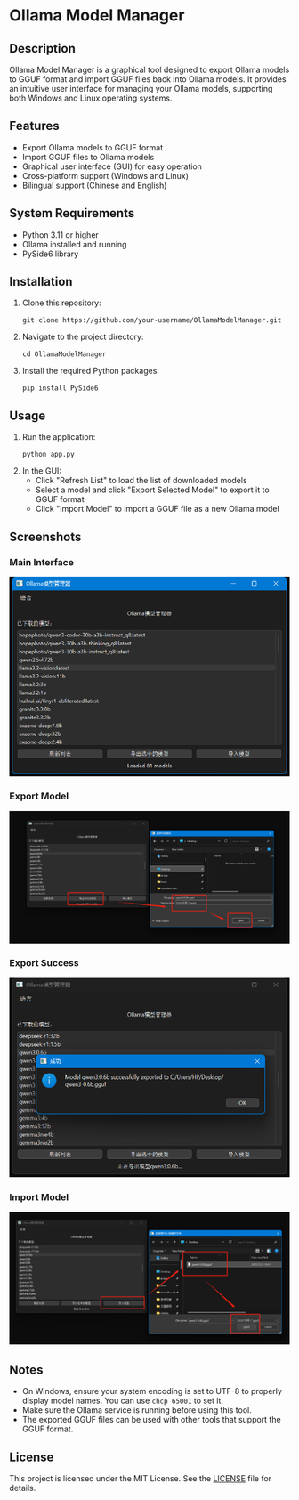 # Ollama Model Manager

## Description

Ollama Model Manager is a graphical tool designed to export Ollama models to GGUF format and import GGUF files back into Ollama models. It provides an intuitive user interface for managing your Ollama models, supporting both Windows and Linux operating systems.

## Features

- Export Ollama models to GGUF format
- Import GGUF files to Ollama models
- Graphical user interface (GUI) for easy operation
- Cross-platform support (Windows and Linux)
- Bilingual support (Chinese and English)
## System Requirements

- Python 3.11 or higher
- Ollama installed and running
- PySide6 library

## Installation

1. Clone this repository:
   ```
   git clone https://github.com/your-username/OllamaModelManager.git
   ```
2. Navigate to the project directory:
   ```
   cd OllamaModelManager
   ```
3. Install the required Python packages:
   ```
   pip install PySide6
   ```

## Usage

1. Run the application:
   ```
   python app.py
   ```
2. In the GUI:
   - Click "Refresh List" to load the list of downloaded models
   - Select a model and click "Export Selected Model" to export it to GGUF format
   - Click "Import Model" to import a GGUF file as a new Ollama model



## Screenshots

### Main Interface
![Main Interface](images/0-start.png)

### Export Model
![Export Model](images/1-export.png)

### Export Success
![Export Success](images/2-sucess.png)

### Import Model
![Import Model](images/3-import.png)


## Notes

- On Windows, ensure your system encoding is set to UTF-8 to properly display model names. You can use `chcp 65001` to set it.
- Make sure the Ollama service is running before using this tool.
- The exported GGUF files can be used with other tools that support the GGUF format.

## License

This project is licensed under the MIT License. See the [LICENSE](LICENSE) file for details.